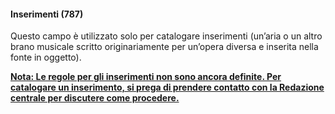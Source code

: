 #### Inserimenti (787)

Questo campo è utilizzato solo per catalogare inserimenti (un’aria o un altro brano musicale scritto originariamente per un’opera diversa e inserita nella fonte in oggetto).

**<u>Nota: Le regole per gli inserimenti non sono ancora definite. Per catalogare un inserimento, si prega di prendere contatto con la Redazione centrale per discutere come procedere.</u>**